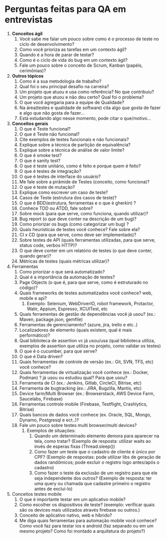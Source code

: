 # Perguntas feitas para QA em entrevistas

1. **Conceitos ágil**
   1. Você sabe me falar um pouco sobre como é o processo de teste no ciclo de desenvolvimento?
   2. Como você prioriza as tarefas em um contexto ágil?
   3. Quando é a hora de parar de testar?
   4. Como é o ciclo de vida do bug em um contexto ágil?
   5. Fale um pouco sobre o conceito de Scrum, Kanban (papéis, cerimônias)?
2. **Outros tópicos**
   1. Como é a sua metodologia de trabalho?
   2. Qual foi o seu principal desafio na carreira?
   3. Um projeto que atuou e usa como referência? No que contribuiu?
   4. Um projeto que atuou e não deu certo? Qual foi o problema?
   5. O que você agregaria para a equipe de Qualidade?
   6. Na área(testes e qualidade de software) cita algo que gosta de fazer e algo que não gosta de fazer...
   7. Está estudando algo nesse momento, pode citar o que/motivo...
3. **Conceitos gerais**
   1. O que é Teste funcional?
   2. O que é Teste não funcional?
   3. Cite exemplos de testes funcionais e não funcionais?
   4. Explique sobre a técnica de partição de equivalência?
   5. Explique sobre a técnica de análise de valor limite?
   6. O que é smoke test?
   7. O que é sanity test?
   8. O que é teste unitário, como é feito e porque quem é feito?
   9. O que é testes de integração?
   10. O que é testes de interface do usuário?
   11. Me fale sobre a pirâmide de Testes (conceito, como funciona)?
   12. O que é teste de mutação?
   13. Explique como escrever um caso de teste?
   14. Casos de Teste (estrutura dos casos de teste)?
   15. O que é BDD(estrutura, ferramentas e o que é gherkin) ?
   16. Conhece TDD ou ATDD, fale sobre?
   17. Sobre mock (para que serve, como funciona, quando utilizar)?
   18. Bug report (o que deve conter na descrição de um bug)?
   19. Como priorizar os bugs (como categorizar um bug) ?
   20. Quais heurísticas de testes você conhece? Fale sobre ela?
   21. CI x CD (para que serve, como deve ser implementado)?
   22. Sobre testes de API (quais ferramentas utilizadas, para que serve, status code, verbos HTTP)?
   23. O que deve conter em um relatório de testes (o que deve conter, quando gerar)?
   24. Métricas de testes (quais métricas utilizar)?
4. Ferramentas
   1. Como priorizar o que será automatizado?
   2. Qual é a importância da automação de testes?
   3. Page Objects (o que é, para que serve, como é estruturado no código)?
   4. Quais frameworks de testes automatizados você conhece? web, mobile e api?
      1. Exemplo: Selenium, WebDriverIO, robot framework, Protactor, Watir, Appium, Espresso, XCUITest, etc
   5. Quais ferramentas de gestão de dependências você já usou? (ex.: Maven, package.json, gemfile)
   6. Ferramentas de gerenciamento? (azure, jira, trello e etc..)
   7. Localizadores de elemento (quais existem, qual é mais performático)?
   8. Qual biblioteca de assertion vc já usou/usa (qual biblioteca utiliza, exemplos de assertion que utiliza no projeto, como validar os testes)
   9. O que é o cucumber, para que serve?
   10. O que é Data driven?
   11. Quais ferramentas de controle de versão (ex.: Git, SVN, TFS, etc) você conhece?
   12. Quais ferramentas de virtualização você conhece (ex.: Docker, Podman) ? já usou ou estudou qual? Para que usou?
   13. Ferramenta de CI (ex.: Jenkins, Gitlab, CircleCI, Bitrise, etc)
   14. Ferramenta de bugtracking (ex.: JIRA, Bugzilla, Mantis, etc)
   15. Device farm/Multi Browser (ex.: Browserstack, AWS Device Farm, Saucelabs, Firebase)
   16. Ferramentas controle mobile (Firebase, Testflight, Crashlytics, Bitrise)
   17. Quais bancos de dados você conhece (ex. Oracle, SQL, Mongo, Dynamo, Postgresql e ect..)?
   18. Fale um pouco sobre testes multi browser/multi devices?
       1. Exemplos de situações:
          1. Quando um determinado elemento demora para aparecer na tela, como tratar? (Exemplo de resposta: utilizar waits ao invés de esperas fixas (Thread.sleep())
          2. Como fazer um teste que o cadastro de cliente é único por CPF? (Exemplo de respostas: pode utilizar libs de geração de dados randômicos; pode excluir o registro logo antes/após o cadastro)
          3. Como fazer o teste da exclusão de um registro para que ele seja independente dos outros? (Exemplo de resposta: ter uma query ou chamada que cadastre primeiro o registro antes de excluí-lo)
5. Conceitos testes mobile
   1. O que é importante testar em um aplicativo mobile?
   2. Como escolher os dispositivos de teste? (exemplo: verificar quais são os devices mais utilizados através firebase ou outros.)
   3. Conceito de aplicativo nativo, web e híbrido?
   4. Me diga quais ferramentas para automação mobile você conhece? Como você faz para testar ios e android (faz separado ou em um mesmo projeto? Como foi montado a arquitetura do projeto?)
